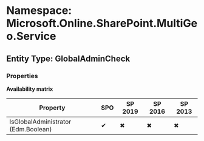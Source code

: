 # Namespace: Microsoft.Online.SharePoint.MultiGeo.Service
## Entity Type: GlobalAdminCheck

### Properties

**Availability matrix**

Property | SPO | SP 2019 | SP 2016 | SP 2013
----------|-----|---------|---------|--------
IsGlobalAdministrator (Edm.Boolean) | ✔ | ✖ | ✖ | ✖

